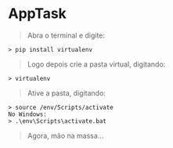 # AppTask

> Abra o terminal e digite:
```
> pip install virtualenv
```
> Logo depois crie a pasta virtual, digitando:
```
> virtualenv
```
> Ative a pasta, digitando:
```
> source /env/Scripts/activate
No Windows:
> .\env\Scripts\activate.bat
```
> Agora, mão na massa...
